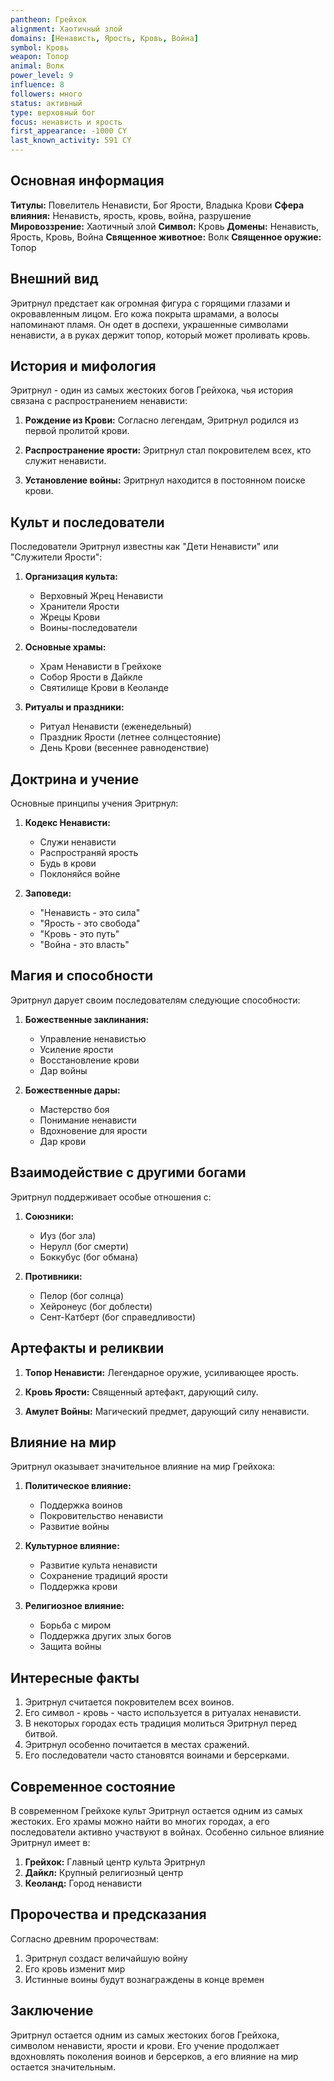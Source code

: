 ```yaml
---
pantheon: Грейхок
alignment: Хаотичный злой
domains: [Ненависть, Ярость, Кровь, Война]
symbol: Кровь
weapon: Топор
animal: Волк
power_level: 9
influence: 8
followers: много
status: активный
type: верховный бог
focus: ненависть и ярость
first_appearance: -1000 CY
last_known_activity: 591 CY
---
```


## Основная информация

**Титулы:** Повелитель Ненависти, Бог Ярости, Владыка Крови
**Сфера влияния:** Ненависть, ярость, кровь, война, разрушение
**Мировоззрение:** Хаотичный злой
**Символ:** Кровь
**Домены:** Ненависть, Ярость, Кровь, Война
**Священное животное:** Волк
**Священное оружие:** Топор

## Внешний вид

Эритрнул предстает как огромная фигура с горящими глазами и окровавленным лицом. Его кожа покрыта шрамами, а волосы напоминают пламя. Он одет в доспехи, украшенные символами ненависти, а в руках держит топор, который может проливать кровь.

## История и мифология

Эритрнул - один из самых жестоких богов Грейхока, чья история связана с распространением ненависти:

1. **Рождение из Крови:** Согласно легендам, Эритрнул родился из первой пролитой крови.

2. **Распространение ярости:** Эритрнул стал покровителем всех, кто служит ненависти.

3. **Установление войны:** Эритрнул находится в постоянном поиске крови.

## Культ и последователи

Последователи Эритрнул известны как "Дети Ненависти" или "Служители Ярости":

1. **Организация культа:**

   - Верховный Жрец Ненависти
   - Хранители Ярости
   - Жрецы Крови
   - Воины-последователи

2. **Основные храмы:**

   - Храм Ненависти в Грейхоке
   - Собор Ярости в Дайкле
   - Святилище Крови в Кеоланде

3. **Ритуалы и праздники:**
   - Ритуал Ненависти (еженедельный)
   - Праздник Ярости (летнее солнцестояние)
   - День Крови (весеннее равноденствие)

## Доктрина и учение

Основные принципы учения Эритрнул:

1. **Кодекс Ненависти:**

   - Служи ненависти
   - Распространяй ярость
   - Будь в крови
   - Поклоняйся войне

2. **Заповеди:**
   - "Ненависть - это сила"
   - "Ярость - это свобода"
   - "Кровь - это путь"
   - "Война - это власть"

## Магия и способности

Эритрнул дарует своим последователям следующие способности:

1. **Божественные заклинания:**

   - Управление ненавистью
   - Усиление ярости
   - Восстановление крови
   - Дар войны

2. **Божественные дары:**
   - Мастерство боя
   - Понимание ненависти
   - Вдохновение для ярости
   - Дар крови

## Взаимодействие с другими богами

Эритрнул поддерживает особые отношения с:

1. **Союзники:**

   - Иуз (бог зла)
   - Нерулл (бог смерти)
   - Боккубус (бог обмана)

2. **Противники:**
   - Пелор (бог солнца)
   - Хейронеус (бог доблести)
   - Сент-Катберт (бог справедливости)

## Артефакты и реликвии

1. **Топор Ненависти:** Легендарное оружие, усиливающее ярость.

2. **Кровь Ярости:** Священный артефакт, дарующий силу.

3. **Амулет Войны:** Магический предмет, дарующий силу ненависти.

## Влияние на мир

Эритрнул оказывает значительное влияние на мир Грейхока:

1. **Политическое влияние:**

   - Поддержка воинов
   - Покровительство ненависти
   - Развитие войны

2. **Культурное влияние:**

   - Развитие культа ненависти
   - Сохранение традиций ярости
   - Поддержка крови

3. **Религиозное влияние:**
   - Борьба с миром
   - Поддержка других злых богов
   - Защита войны

## Интересные факты

1. Эритрнул считается покровителем всех воинов.
2. Его символ - кровь - часто используется в ритуалах ненависти.
3. В некоторых городах есть традиция молиться Эритрнул перед битвой.
4. Эритрнул особенно почитается в местах сражений.
5. Его последователи часто становятся воинами и берсерками.

## Современное состояние

В современном Грейхоке культ Эритрнул остается одним из самых жестоких. Его храмы можно найти во многих городах, а его последователи активно участвуют в войнах. Особенно сильное влияние Эритрнул имеет в:

1. **Грейхок:** Главный центр культа Эритрнул
2. **Дайкл:** Крупный религиозный центр
3. **Кеоланд:** Город ненависти

## Пророчества и предсказания

Согласно древним пророчествам:

1. Эритрнул создаст величайшую войну
2. Его кровь изменит мир
3. Истинные воины будут вознаграждены в конце времен

## Заключение

Эритрнул остается одним из самых жестоких богов Грейхока, символом ненависти, ярости и крови. Его учение продолжает вдохновлять поколения воинов и берсерков, а его влияние на мир остается значительным.
